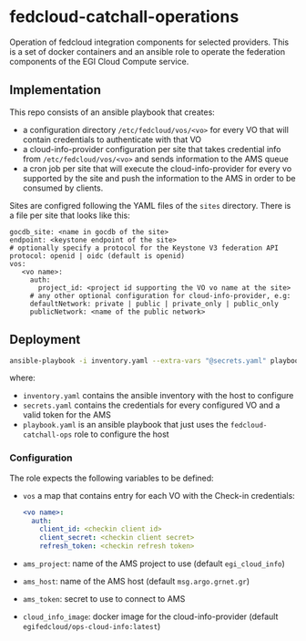 # fedcloud-catchall-operations

Operation of fedcloud integration components for selected providers.
This is a set of docker containers and an ansible role to operate the
federation components of the EGI Cloud Compute service.

## Implementation

This repo consists of an ansible playbook that creates:
- a configuration directory `/etc/fedcloud/vos/<vo>` for every VO
  that will contain credentials to authenticate with that VO
- a cloud-info-provider configuration per site that takes
  credential info from `/etc/fedcloud/vos/<vo>` and sends information
  to the AMS queue
- a cron job per site that will execute the cloud-info-provider for every
  vo supported by the site and push the information to the AMS in order
  to be consumed by clients.

Sites are configred following the YAML files of the `sites` directory.
There is a file per site that looks like this:

```
gocdb_site: <name in gocdb of the site>
endpoint: <keystone endpoint of the site>
# optionally specify a protocol for the Keystone V3 federation API
protocol: openid | oidc (default is openid)
vos:
   <vo name>:
     auth:
       project_id: <project id supporting the VO vo name at the site>
     # any other optional configuration for cloud-info-provider, e.g:
     defaultNetwork: private | public | private_only | public_only
     publicNetwork: <name of the public network>
```


## Deployment

```sh
ansible-playbook -i inventory.yaml --extra-vars "@secrets.yaml" playbook.yaml
```

where:

- `inventory.yaml` contains the ansible inventory with the host to configure
- `secrets.yaml` contains the credentials for every configured VO and
  a valid token for the AMS
- `playbook.yaml` is an ansible playbook that just uses the `fedcloud-catchall-ops`
  role to configure the host

### Configuration

The role expects the following variables to be defined:

- `vos` a map that contains entry for each VO with the Check-in credentials:
  ```yaml
  <vo name>:
    auth:
      client_id: <checkin client id>
      client_secret: <checkin client secret>
      refresh_token: <checkin refresh token>
  ```

- `ams_project`: name of the AMS project to use (default `egi_cloud_info`)
- `ams_host`: name of the AMS host (default `msg.argo.grnet.gr`)
- `ams_token`: secret to use to connect to AMS
- `cloud_info_image`: docker image for the cloud-info-provider
  (default `egifedcloud/ops-cloud-info:latest`)
